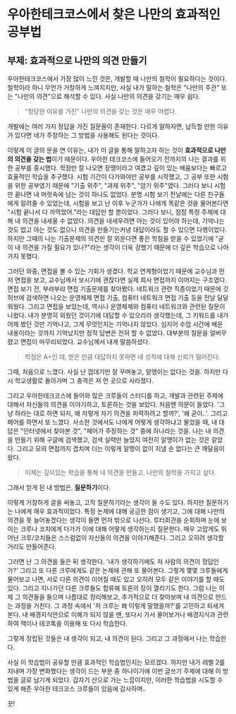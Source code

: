 # 우아한테크코스에서 찾은 나만의 효과적인 공부법
## 부제: 효과적으로 나만의 의견 만들기

우아한테크코스에서 가장 많이 느낀 것은, 개발할 때 나만의 철학이 필요하다는 것이다. 철학이라 하니 무언가 거창하게 느껴지지만, 사실 내가 말하는 철학은 "나만의 주관" 또는 "나만의 의견"으로 해석할 수 있다.
사실 나만의 의견을 갖기는 매우 쉽다. 

> "정당한 이유를 가진" 나만의 의견을 갖는 것은 매우 어렵다. 

개발에는 여러 가지 정답을 가진 질문들이 존재한다. 다르게 말하자면, 납득할 만한 이유가 있다면 네가 주장하는 그 방법을 사용해도 된다는 것이다. 

이렇게 이 글의 문을 연 이유는, 내가 이 글을 통해 말하고자 하는 것이 **효과적으로 나만의 의견을 갖는 법**이기 때문이다. 우아한 테크코스에 들어오기 전까지의 나는 결과를 위한 공부를 중시했다. 학점만 잘 나오면 장땡이라고 여겼고 깊이 있는 배움보다는 빠르고 효율적인 학습을 추구했다. 시험 기간이 다가와야만 공부를 시작했고, 그 공부 또한 시험을 위한 공부였기 때문에 "기출 위주", "과제 위주", "암기 위주"였다. 그러다 보니 시험만 끝나면 내 머릿속에 남는 것이 하나도 없었다. 분명 시험 보기 전날에는 다른 친구들에게 알려줄 수 있었는데, 시험을 보고 난 이후 누군가가 나에게 똑같은 것을 물어본다면 "시험 끝나서 다 까먹었어."라는 대답만 할 뿐이었다. 그러다 보니, 점점 특정 주제에 대해 내 의견을 내세울 수 없었다. 의견을 내세우려면 아는 것이 있어야 하는데, 기억나는 것도 없고 아는 것도 없으니 의견을 만들기는커녕 대답이라도 할 수 있으면 다행이었다. 하지만 그때의 나는 기출문제의 의견만 잘 외운다면 좋은 학점을 받을 수 있었기에 "굳이 내 의견을 가질 필요가 있나?"라는 생각이 더욱 강했기 때문에 더 깊은 학습으로 나아가지 못했다.


그러던 와중, 면접을 볼 수 있는 기회가 생겼다. 학교 연계형이었기 때문에 교수님과 먼저 면접을 보고, 교수님께서 보시기에 괜찮다면 실제 회사 면접까지 이어지는 구조였다. 면접 보기 전, 부랴부랴 면접 기출문제를 찾아봤다. 네트워크 관련 직종이었기 때문에 깃허브에 검색하면 나오는 운영체제 면접 기출, 컴퓨터 네트워크 면접 기출 등을 전날 달달 외웠다. 그리고 면접을 보았는데, 역시나 운영체제와 컴퓨터 네트워크와 관련된 질문이 나왔다. 내가 분명히 외웠던 것이기에 대답할 수 있으리라 생각했는데, 그 키워드를 내가 어제 봤던 것만 기억나고, 그게 무엇인지는 기억나지 않았다. 심지어 수업 시간에 배운 내용이라는 것까지 기억났지만 정작 답변은 전혀 할 수 없었다. 대부분의 질문을 얼버무렸고 면접이 마무리되었다. 교수님께서 내게 말씀하셨다. 

> 학점은 A+인 데, 받은 만큼 대답하지 못하면 네 성적에 대해 신뢰가 떨어진다.


그때, 처음으로 느꼈다. 사실 난 껍데기만 잘 꾸며놓고, 알맹이는 없다는 것을. 하지만 다시 학교생활로 돌아가며 그 충격은 저 먼 곳으로 사라졌다. 

그리고 우아한테크코스에 들어와 많은 크루들이 스터디를 하고, 개발과 관련된 주제에 대해서 자신들의 의견을 이야기하고, 토론하는 것을 보았다. 처음엔 의문이 들었다. '그냥 하라는 대로 하면 되지, 왜 저렇게 자기 의견을 피력하려고 할까?', '왜 굳이..'. 그리고 페어를 하면서 또 느꼈다. 사소한 것에서도 나에게 어떻게 생각하냐고 물었을 때, 내 대답은 "인터넷에서 찾아본 것", "페어가 주장하는 것" 중에 하나라는 것을. 나는 내 의견을 만들기 위해 구글에 검색했고, 검색 실력만 늘었지 여전히 알맹이가 없는 것은 같았다. 그리고 모의 면접까지 겹치며 더는 이렇게 알맹이 없이 지낼 순 없다는 큰 깨달음이 왔다. 

> 이제는 깊이있는 학습을 통해 내 의견을 만들고, 나만의 철학을 가지고 싶다. 

그래서 얻게 된 내 방법은, **질문하기**이다. 

이렇게 거창하게 글을 써놓고, 고작 질문하기라는 생각이 들 수도 있다. 하지만 질문하기는 나에게 매우 효과적이었다. 특정 논제에 대해 궁금한 점이 생기고, 그에 대해 나만의 의견을 못 늘어놓겠다는 생각이 들면 먼저 밖으로 나선다. 루터회관을 순회하며 눈에 보이는 크루나 코치에게 다가가 이에 대해 어떻게 생각하는지 질문한다. 매우 고맙게도 뛰어난 크루/코치들은 스스럼없이 자신들의 의견을 이야기해준다. 그리고 오히려 생각할 거리도 만들어준다. 

그러면 난 그 의견을 들은 뒤 생각한다. '내가 생각하기에도 저 사람의 의견이 정답인가?' 그리고 또 다른 크루에게도 같은 논제에 관해 또 물어본다. 그렇게 몇몇 크루들에게 물어보고 나면, 서로 다른 의견이 이어질 때도 있고 오히려 모두 같은 이야기를 할 때도 있다. 그리고 지나가던 다른 크루들도 합류해 토론의 장이 열리기도 한다. 그럼 나는 이제 그 의견들을 들으며 나름대로 정리해보고, 추가적으로 더 찾아보며 내 의견으로 만드는 과정을 거친다. 그 과정 속에서 '저 크루는 왜 이렇게 말했을까?'를 고민하고 되새겨본다. 내 배경지식만으로 이해가 되지 않을 땐, 또다시 가서 물어보거나 배경지식과 관련하여 책이나 테코톡을 이용해 또 다시 학습한다. 

그렇게 정립된 것들은 내 생각이 되고, 내 의견이 된다. 그리고 그 과정에서 나는 학습한다. 

사실 이 학습법이 공유할 만큼 효과적인 학습법인지는 모르겠다. 하지만 내가 레벨 2를 지내며 가장 변화했다는 생각이 드는 부분 중 하나이기에 이번 글쓰기 주제에 대해 이 방법을 글로 남기게 되었다.
갑자기 산으로 가는 느낌이지만, 이러한 학습법을 시도할 수 있게 해준 우아한 테크코스 크루들이 있음에 감사하며..

끗!

